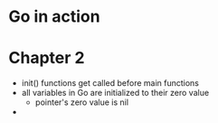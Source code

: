 # Go in action

# Chapter 2
- init() functions get called before main functions
- all variables in Go are initialized to their zero value
	- pointer's zero value is nil
- 

